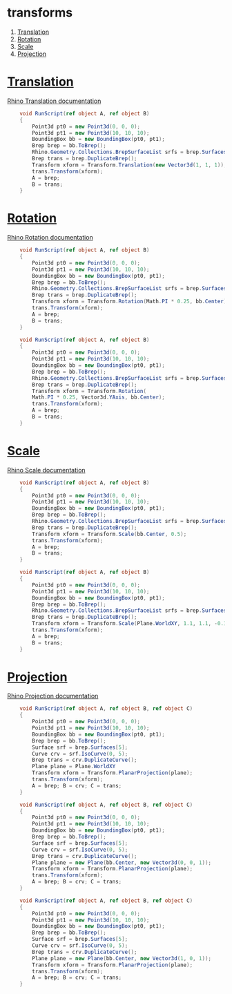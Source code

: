 # transforms

1. <a href="#tag-translation">Translation</a>
1. <a href="#tag-rotation">Rotation</a>
1. <a href="#tag-scale">Scale</a>
1. <a href="#tag-projection">Projection</a>

# <a id="tag-translation" href="#tag-translation">Translation</a>
[Rhino Translation documentation](https://developer.rhino3d.com/api/RhinoCommon/html/M_Rhino_Geometry_Transform_Translation.htm)

```csharp
	void RunScript(ref object A, ref object B)
	{
		Point3d pt0 = new Point3d(0, 0, 0);
		Point3d pt1 = new Point3d(10, 10, 10);
		BoundingBox bb = new BoundingBox(pt0, pt1);
		Brep brep = bb.ToBrep();
		Rhino.Geometry.Collections.BrepSurfaceList srfs = brep.Surfaces;
		Brep trans = brep.DuplicateBrep();
		Transform xform = Transform.Translation(new Vector3d(1, 1, 1));
		trans.Transform(xform);
		A = brep;
		B = trans;
	}
```

# <a id="tag-rotation" href="#tag-rotation">Rotation</a>
[Rhino Rotation documentation](https://developer.rhino3d.com/api/RhinoCommon/html/Overload_Rhino_Geometry_Transform_Rotation.htm)

```csharp
	void RunScript(ref object A, ref object B)
	{
		Point3d pt0 = new Point3d(0, 0, 0);
		Point3d pt1 = new Point3d(10, 10, 10);
		BoundingBox bb = new BoundingBox(pt0, pt1);
		Brep brep = bb.ToBrep();
		Rhino.Geometry.Collections.BrepSurfaceList srfs = brep.Surfaces;
		Brep trans = brep.DuplicateBrep();
		Transform xform = Transform.Rotation(Math.PI * 0.25, bb.Center);
		trans.Transform(xform);
		A = brep;
		B = trans;
	}
```

```csharp
	void RunScript(ref object A, ref object B)
	{
		Point3d pt0 = new Point3d(0, 0, 0);
		Point3d pt1 = new Point3d(10, 10, 10);
		BoundingBox bb = new BoundingBox(pt0, pt1);
		Brep brep = bb.ToBrep();
		Rhino.Geometry.Collections.BrepSurfaceList srfs = brep.Surfaces;
		Brep trans = brep.DuplicateBrep();
		Transform xform = Transform.Rotation(
		Math.PI * 0.25, Vector3d.YAxis, bb.Center);
		trans.Transform(xform);
		A = brep;
		B = trans;
	}
```

# <a id="tag-scale" href="#tag-scale">Scale</a>
[Rhino Scale documentation](https://developer.rhino3d.com/api/RhinoCommon/html/Overload_Rhino_Geometry_Transform_Scale.htm)

```csharp
	void RunScript(ref object A, ref object B)
	{
		Point3d pt0 = new Point3d(0, 0, 0);
		Point3d pt1 = new Point3d(10, 10, 10);
		BoundingBox bb = new BoundingBox(pt0, pt1);
		Brep brep = bb.ToBrep();
		Rhino.Geometry.Collections.BrepSurfaceList srfs = brep.Surfaces;
		Brep trans = brep.DuplicateBrep();
		Transform xform = Transform.Scale(bb.Center, 0.5);
		trans.Transform(xform);
		A = brep;
		B = trans;
	}
```

```csharp
	void RunScript(ref object A, ref object B)
	{
		Point3d pt0 = new Point3d(0, 0, 0);
		Point3d pt1 = new Point3d(10, 10, 10);
		BoundingBox bb = new BoundingBox(pt0, pt1);
		Brep brep = bb.ToBrep();
		Rhino.Geometry.Collections.BrepSurfaceList srfs = brep.Surfaces;
		Brep trans = brep.DuplicateBrep();
		Transform xform = Transform.Scale(Plane.WorldXY, 1.1, 1.1, -0.1);
		trans.Transform(xform);
		A = brep;
		B = trans;
	}
```

# <a id="tag-projection" href="#tag-projection">Projection</a>
[Rhino Projection documentation](https://developer.rhino3d.com/api/RhinoCommon/html/M_Rhino_Geometry_Transform_PlanarProjection.htm)

```csharp
	void RunScript(ref object A, ref object B, ref object C)
	{
		Point3d pt0 = new Point3d(0, 0, 0);
		Point3d pt1 = new Point3d(10, 10, 10);
		BoundingBox bb = new BoundingBox(pt0, pt1);
		Brep brep = bb.ToBrep();
		Surface srf = brep.Surfaces[5];
		Curve crv = srf.IsoCurve(0, 5);
		Brep trans = crv.DuplicateCurve();
		Plane plane = Plane.WorldXY
		Transform xform = Transform.PlanarProjection(plane);
		trans.Transform(xform);
		A = brep; B = crv; C = trans;
	}
```

```csharp
	void RunScript(ref object A, ref object B, ref object C)
	{
		Point3d pt0 = new Point3d(0, 0, 0);
		Point3d pt1 = new Point3d(10, 10, 10);
		BoundingBox bb = new BoundingBox(pt0, pt1);
		Brep brep = bb.ToBrep();
		Surface srf = brep.Surfaces[5];
		Curve crv = srf.IsoCurve(0, 5);
		Brep trans = crv.DuplicateCurve();
		Plane plane = new Plane(bb.Center, new Vector3d(0, 0, 1));
		Transform xform = Transform.PlanarProjection(plane);
		trans.Transform(xform);
		A = brep; B = crv; C = trans;
	}
```

```csharp
	void RunScript(ref object A, ref object B, ref object C)
	{
		Point3d pt0 = new Point3d(0, 0, 0);
		Point3d pt1 = new Point3d(10, 10, 10);
		BoundingBox bb = new BoundingBox(pt0, pt1);
		Brep brep = bb.ToBrep();
		Surface srf = brep.Surfaces[5];
		Curve crv = srf.IsoCurve(0, 5);
		Brep trans = crv.DuplicateCurve();
		Plane plane = new Plane(bb.Center, new Vector3d(1, 0, 1));
		Transform xform = Transform.PlanarProjection(plane);
		trans.Transform(xform);
		A = brep; B = crv; C = trans;
	}
```